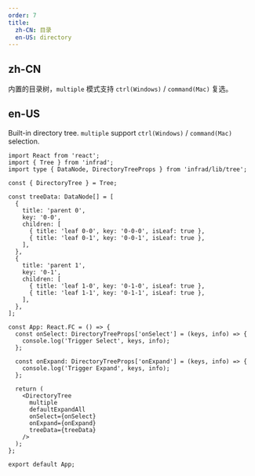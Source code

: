 ```yaml
---
order: 7
title:
  zh-CN: 目录
  en-US: directory
---
```


## zh-CN

内置的目录树，`multiple` 模式支持 `ctrl(Windows)` / `command(Mac)` 复选。

## en-US

Built-in directory tree. `multiple` support `ctrl(Windows)` / `command(Mac)` selection.

```tsx
import React from 'react';
import { Tree } from 'infrad';
import type { DataNode, DirectoryTreeProps } from 'infrad/lib/tree';

const { DirectoryTree } = Tree;

const treeData: DataNode[] = [
  {
    title: 'parent 0',
    key: '0-0',
    children: [
      { title: 'leaf 0-0', key: '0-0-0', isLeaf: true },
      { title: 'leaf 0-1', key: '0-0-1', isLeaf: true },
    ],
  },
  {
    title: 'parent 1',
    key: '0-1',
    children: [
      { title: 'leaf 1-0', key: '0-1-0', isLeaf: true },
      { title: 'leaf 1-1', key: '0-1-1', isLeaf: true },
    ],
  },
];

const App: React.FC = () => {
  const onSelect: DirectoryTreeProps['onSelect'] = (keys, info) => {
    console.log('Trigger Select', keys, info);
  };

  const onExpand: DirectoryTreeProps['onExpand'] = (keys, info) => {
    console.log('Trigger Expand', keys, info);
  };

  return (
    <DirectoryTree
      multiple
      defaultExpandAll
      onSelect={onSelect}
      onExpand={onExpand}
      treeData={treeData}
    />
  );
};

export default App;
```
